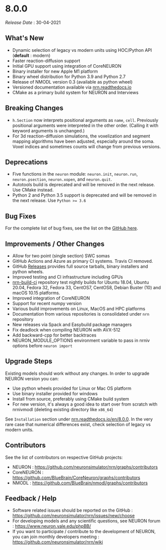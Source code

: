 # 8.0.0

_Release Date_ : 30-04-2021


## What's New

- Dynamic selection of legacy vs modern units using HOC/Python API (**default** : modern)
- Faster reaction-diffusion support
- Initial GPU support using integration of CoreNEURON
- Binary installer for new Apple M1 platform
- Binary wheel distribution for Python 3.9 and Python 2.7
- Release of NMODL version 0.3 (available as python wheel)
- Versioned documentation available via [nrn.readthedocs.io](https://nrn.readthedocs.io/en/latest/)
- CMake as a primary build system for NEURON and Interviews


## Breaking Changes
- `h.Section` now interprets positional arguments as `name`, `cell`. Previously positional arguments were interpreted in the other order. (Calling it with keyword arguments is unchanged.)
-  For 3d reaction-diffusion simulations, the voxelization and segment mapping algorithms have been adjusted, especially around the soma. Voxel indices and sometimes counts will change from previous versions.

## Deprecations
- Five functions in the `neuron` module: `neuron.init`, `neuron.run`, `neuron.psection`, `neuron.xopen`, and `neuron.quit`. 
- Autotools build is deprecated and will be removed in the next release. Use CMake instead.
- Python 2 and Python 3.5 support  is deprecated and will be removed in the next release. Use `Python >= 3.6`

## Bug Fixes

For the complete list of bug fixes, see the list on the [GitHub here](https://github.com/neuronsimulator/nrn/issues/1211#issuecomment-826919173).

## Improvements /  Other Changes
- Allow for two point (single section) SWC somas 
- GitHub Actions and Azure as primary CI systems. Travis CI removed.
- GitHub [Releases](https://github.com/neuronsimulator/nrn/releases) provides full source tarballs, binary installers and python wheels.
- Improved testing and CI infrastructure including GPUs
- [nrn-build-ci](https://github.com/neuronsimulator/nrn-build-ci) repository test nightly builds for Ubuntu 18.04, Ubuntu 20.04, Fedora 32, Fedora 33, CentOS7, CentOS8, Debian Buster (10) and macOS 10.15 platforms.
- Improved integration of CoreNEURON
- Support for recent numpy version
- Various build improvements on Linux, MacOS and HPC platforms
- Documentation from various repositories is consolidated under `nrn` repository 
- New releases via Spack and Easybuild package managers 
- Fix deadlock when compiling NEURON with AVX-512
- Add backward-cpp for better backtraces
- NEURON_MODULE_OPTIONS environment variable to pass in nrniv options before `neuron import` 

## Upgrade Steps

Existing models should work without any changes.  In order to upgrade NEURON version you can:
- Use python wheels provided for Linux or Mac OS platform
- Use binary installer provided for windows
- Install from source, preferably using CMake build system 
- For new version, it's always a good idea to start over from scratch with nrnivmodl (deleting existing directory like `x86_64`)

See `Installation` section under [nrn.readthedocs.io/en/8.0.0](https://nrn.readthedocs.io/en/8.0.0/). In the very rare case that numerical differences exist, check selection of legacy vs modern units.

## Contributors

See the list of contributors on respective GitHub projects:
- NEURON : https://github.com/neuronsimulator/nrn/graphs/contributors
- CoreNEURON : https://github.com/BlueBrain/CoreNeuron/graphs/contributors
- NMODL : https://github.com/BlueBrain/nmodl/graphs/contributors

## Feedback / Help

- Software related issues should be reported on the GitHub : https://github.com/neuronsimulator/nrn/issues/new/choose
- For developing models and any scientific questions, see NEURON forum : https://www.neuron.yale.edu/phpBB/
- If you want to participate / contribute to the development of NEURON, you can join monthly developers meeting : https://github.com/neuronsimulator/nrn/wiki

